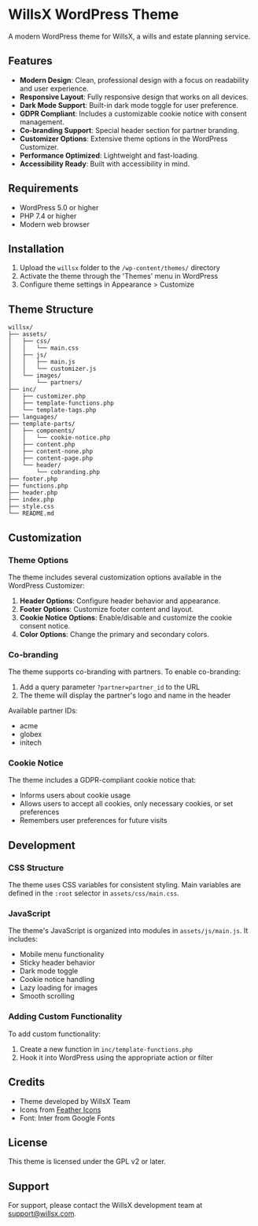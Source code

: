 # WillsX WordPress Theme

A modern WordPress theme for WillsX, a wills and estate planning service.

## Features

- **Modern Design**: Clean, professional design with a focus on readability and user experience.
- **Responsive Layout**: Fully responsive design that works on all devices.
- **Dark Mode Support**: Built-in dark mode toggle for user preference.
- **GDPR Compliant**: Includes a customizable cookie notice with consent management.
- **Co-branding Support**: Special header section for partner branding.
- **Customizer Options**: Extensive theme options in the WordPress Customizer.
- **Performance Optimized**: Lightweight and fast-loading.
- **Accessibility Ready**: Built with accessibility in mind.

## Requirements

- WordPress 5.0 or higher
- PHP 7.4 or higher
- Modern web browser

## Installation

1. Upload the `willsx` folder to the `/wp-content/themes/` directory
2. Activate the theme through the 'Themes' menu in WordPress
3. Configure theme settings in Appearance > Customize

## Theme Structure

```
willsx/
├── assets/
│   ├── css/
│   │   └── main.css
│   ├── js/
│   │   ├── main.js
│   │   └── customizer.js
│   └── images/
│       └── partners/
├── inc/
│   ├── customizer.php
│   ├── template-functions.php
│   └── template-tags.php
├── languages/
├── template-parts/
│   ├── components/
│   │   └── cookie-notice.php
│   ├── content.php
│   ├── content-none.php
│   ├── content-page.php
│   └── header/
│       └── cobranding.php
├── footer.php
├── functions.php
├── header.php
├── index.php
├── style.css
└── README.md
```

## Customization

### Theme Options

The theme includes several customization options available in the WordPress Customizer:

1. **Header Options**: Configure header behavior and appearance.
2. **Footer Options**: Customize footer content and layout.
3. **Cookie Notice Options**: Enable/disable and customize the cookie consent notice.
4. **Color Options**: Change the primary and secondary colors.

### Co-branding

The theme supports co-branding with partners. To enable co-branding:

1. Add a query parameter `?partner=partner_id` to the URL
2. The theme will display the partner's logo and name in the header

Available partner IDs:
- acme
- globex
- initech

### Cookie Notice

The theme includes a GDPR-compliant cookie notice that:

- Informs users about cookie usage
- Allows users to accept all cookies, only necessary cookies, or set preferences
- Remembers user preferences for future visits

## Development

### CSS Structure

The theme uses CSS variables for consistent styling. Main variables are defined in the `:root` selector in `assets/css/main.css`.

### JavaScript

The theme's JavaScript is organized into modules in `assets/js/main.js`. It includes:

- Mobile menu functionality
- Sticky header behavior
- Dark mode toggle
- Cookie notice handling
- Lazy loading for images
- Smooth scrolling

### Adding Custom Functionality

To add custom functionality:

1. Create a new function in `inc/template-functions.php`
2. Hook it into WordPress using the appropriate action or filter

## Credits

- Theme developed by WillsX Team
- Icons from [Feather Icons](https://feathericons.com/)
- Font: Inter from Google Fonts

## License

This theme is licensed under the GPL v2 or later.

## Support

For support, please contact the WillsX development team at support@willsx.com. 